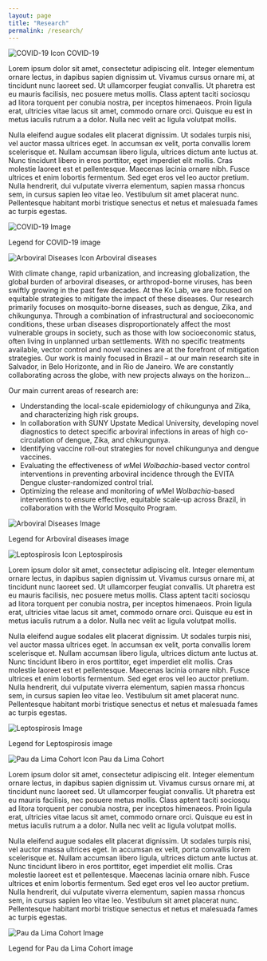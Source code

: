 ```yaml
---
layout: page
title: "Research"
permalink: /research/
---
```


<div class="research-section">

  <div class="research-item">
    <div class="icon-title">
      <img src="{{ "/assets/placeholder.svg" | relative_url }}" alt="COVID-19 Icon" class="research-icon">
      <span class="research-title">COVID-19</span>
    </div>
    <p>Lorem ipsum dolor sit amet, consectetur adipiscing elit. Integer elementum ornare lectus, in dapibus sapien dignissim ut. Vivamus cursus ornare mi, at tincidunt nunc laoreet sed. Ut ullamcorper feugiat convallis. Ut pharetra est eu mauris facilisis, nec posuere metus mollis. Class aptent taciti sociosqu ad litora torquent per conubia nostra, per inceptos himenaeos. Proin ligula erat, ultricies vitae lacus sit amet, commodo ornare orci. Quisque eu est in metus iaculis rutrum a a dolor. Nulla nec velit ac ligula volutpat mollis. </p>
    <p>Nulla eleifend augue sodales elit placerat dignissim. Ut sodales turpis nisi, vel auctor massa ultrices eget. In accumsan ex velit, porta convallis lorem scelerisque et. Nullam accumsan libero ligula, ultrices dictum ante luctus at. Nunc tincidunt libero in eros porttitor, eget imperdiet elit mollis. Cras molestie laoreet est et pellentesque. Maecenas lacinia ornare nibh. Fusce ultrices et enim lobortis fermentum. Sed eget eros vel leo auctor pretium. Nulla hendrerit, dui vulputate viverra elementum, sapien massa rhoncus sem, in cursus sapien leo vitae leo. Vestibulum sit amet placerat nunc. Pellentesque habitant morbi tristique senectus et netus et malesuada fames ac turpis egestas.</p>
    <img src="{{ "/assets/placeholder1.jpg" | relative_url }}" alt="COVID-19 Image" class="research-image">
    <p class="legend">Legend for COVID-19 image</p>
  </div>

  <div class="research-item">
    <div class="icon-title">
      <img src="{{ "/assets/placeholder.svg" | relative_url }}" alt="Arboviral Diseases Icon" class="research-icon">
      <span class="research-title">Arboviral diseases</span>
    </div>
    <p>With climate change, rapid urbanization, and increasing globalization, the global burden of arboviral diseases, or arthropod-borne viruses, has been swiftly growing in the past few decades. At the Ko Lab, we are focused on equitable strategies to mitigate the impact of these diseases. Our research primarily focuses on mosquito-borne diseases, such as dengue, Zika, and chikungunya. Through a combination of infrastructural and socioeconomic conditions, these urban diseases disproportionately affect the most vulnerable groups in society, such as those with low socioeconomic status, often living in unplanned urban settlements. With no specific treatments available, vector control and novel vaccines are at the forefront of mitigation strategies. Our work is mainly focused in Brazil – at our main research site in Salvador, in Belo Horizonte, and in Rio de Janeiro. We are constantly collaborating across the globe, with new projects always on the horizon…
    <p>Our main current areas of research are: </p>
    <ul>
      <li>Understanding the local-scale epidemiology of chikungunya and Zika, and characterizing high risk groups.</li>
      <li>In collaboration with SUNY Upstate Medical University, developing novel diagnostics to detect specific arboviral infections in areas of high co-circulation of dengue, Zika, and chikungunya.</li>
      <li>Identifying vaccine roll-out strategies for novel chikungunya and dengue vaccines.</li>
      <li>Evaluating the effectiveness of <i>w</i>Mel <i>Wolbachia</i>-based vector control interventions in preventing arboviral incidence through the EVITA Dengue cluster-randomized control trial.</li>
      <li>Optimizing the release and monitoring of <i>w</i>Mel <i>Wolbachia</i>-based interventions to ensure effective, equitable scale-up across Brazil, in collaboration with the World Mosquito Program.</li>
    </ul>
    <img src="{{ "/assets/placeholder2.jpg" | relative_url }}" alt="Arboviral Diseases Image" class="research-image">
    <p class="legend">Legend for Arboviral diseases image</p>

  <div class="research-item">
    <div class="icon-title">
      <img src="{{ "/assets/placeholder.svg" | relative_url }}" alt="Leptospirosis Icon" class="research-icon">
      <span class="research-title">Leptospirosis</span>
    </div>
    <p>Lorem ipsum dolor sit amet, consectetur adipiscing elit. Integer elementum ornare lectus, in dapibus sapien dignissim ut. Vivamus cursus ornare mi, at tincidunt nunc laoreet sed. Ut ullamcorper feugiat convallis. Ut pharetra est eu mauris facilisis, nec posuere metus mollis. Class aptent taciti sociosqu ad litora torquent per conubia nostra, per inceptos himenaeos. Proin ligula erat, ultricies vitae lacus sit amet, commodo ornare orci. Quisque eu est in metus iaculis rutrum a a dolor. Nulla nec velit ac ligula volutpat mollis. </p>
    <p>Nulla eleifend augue sodales elit placerat dignissim. Ut sodales turpis nisi, vel auctor massa ultrices eget. In accumsan ex velit, porta convallis lorem scelerisque et. Nullam accumsan libero ligula, ultrices dictum ante luctus at. Nunc tincidunt libero in eros porttitor, eget imperdiet elit mollis. Cras molestie laoreet est et pellentesque. Maecenas lacinia ornare nibh. Fusce ultrices et enim lobortis fermentum. Sed eget eros vel leo auctor pretium. Nulla hendrerit, dui vulputate viverra elementum, sapien massa rhoncus sem, in cursus sapien leo vitae leo. Vestibulum sit amet placerat nunc. Pellentesque habitant morbi tristique senectus et netus et malesuada fames ac turpis egestas.</p>
    <img src="{{ "/assets/placeholder3.jpg" | relative_url }}" alt="Leptospirosis Image" class="research-image">
    <p class="legend">Legend for Leptospirosis image</p>
  </div>

  <div class="research-item">
    <div class="icon-title">
      <img src="{{ "/assets/placeholder.svg" | relative_url }}" alt="Pau da Lima Cohort Icon" class="research-icon">
      <span class="research-title">Pau da Lima Cohort</span>
    </div>
    <p>Lorem ipsum dolor sit amet, consectetur adipiscing elit. Integer elementum ornare lectus, in dapibus sapien dignissim ut. Vivamus cursus ornare mi, at tincidunt nunc laoreet sed. Ut ullamcorper feugiat convallis. Ut pharetra est eu mauris facilisis, nec posuere metus mollis. Class aptent taciti sociosqu ad litora torquent per conubia nostra, per inceptos himenaeos. Proin ligula erat, ultricies vitae lacus sit amet, commodo ornare orci. Quisque eu est in metus iaculis rutrum a a dolor. Nulla nec velit ac ligula volutpat mollis. </p>
    <p>Nulla eleifend augue sodales elit placerat dignissim. Ut sodales turpis nisi, vel auctor massa ultrices eget. In accumsan ex velit, porta convallis lorem scelerisque et. Nullam accumsan libero ligula, ultrices dictum ante luctus at. Nunc tincidunt libero in eros porttitor, eget imperdiet elit mollis. Cras molestie laoreet est et pellentesque. Maecenas lacinia ornare nibh. Fusce ultrices et enim lobortis fermentum. Sed eget eros vel leo auctor pretium. Nulla hendrerit, dui vulputate viverra elementum, sapien massa rhoncus sem, in cursus sapien leo vitae leo. Vestibulum sit amet placerat nunc. Pellentesque habitant morbi tristique senectus et netus et malesuada fames ac turpis egestas.</p>
    <img src="{{ "/assets/placeholder4.jpg" | relative_url }}" alt="Pau da Lima Cohort Image" class="research-image">
    <p class="legend">Legend for Pau da Lima Cohort image</p>
  </div>